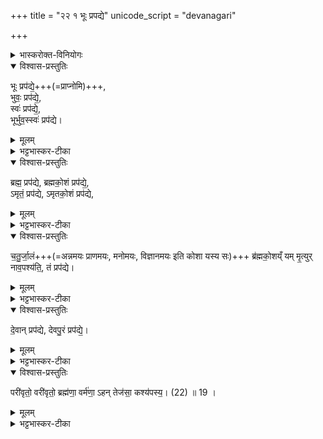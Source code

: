 +++
title = "२२ १ भूः प्रपद्ये"
unicode_script = "devanagari"

+++
<details><summary>भास्करोक्त-विनियोगः</summary>

1इदानीं सर्वयागारम्भेष्व् आयुष्करं ब्रह्मोपस्थानं विधित्सुस्  
तन्मन्त्रमाह - भूः प्रपद्य इति ॥  
</details>


<details open><summary>विश्वास-प्रस्तुतिः</summary>

भूः प्रप॑द्ये॒+++(=प्राप्नोमि)+++,  
भुवः॒ प्रप॑द्ये॒,  
स्वः॑ प्रप॑द्ये॒,  
भूर्भुव॒स्स्वः॑ प्रप॑द्ये।  
</details>

<details><summary>मूलम्</summary>

भूः प्रप॑द्ये॒+++(=प्राप्नोमि)+++,  
भुवः॒ प्रप॑द्ये॒,  
स्वः॑ प्रप॑द्ये॒,  
भूर्भुव॒स्स्वः॑ प्रप॑द्ये।  
</details>

<details><summary>भट्टभास्कर-टीका</summary>

अत्र च सर्वात्म-भूतम् एव वस्तु ब्रह्माख्यं  
भूर्-आदि-भेदाध्यारोपेण स्तूयते,  
भूर्-आदि-भेदानां काल्पनिकत्वात् ।  
अन्य आहुः - परमार्था एव भूरादिभेदा ब्रह्मण एवांशा इति ।
</details>


<details open><summary>विश्वास-प्रस्तुतिः</summary>

ब्रह्म॒ प्रप॑द्ये, ब्रह्मको॒शं प्रप॑द्ये॒,  
ऽमृतं॒ प्रप॑द्ये, ऽमृतको॒शं प्रप॑द्ये,  
</details>

<details><summary>मूलम्</summary>

ब्रह्म॒ प्रप॑द्ये, ब्रह्मको॒शं प्रप॑द्ये॒,  
ऽमृतं॒ प्रप॑द्ये, ऽमृतको॒शं प्रप॑द्ये,  
</details>

<details><summary>भट्टभास्कर-टीका</summary>

भूरादिभेदभिन्नस्य प्रथमं प्रपत्ति र्भजनं, ततो ब्रह्म प्रपद्ये इत्यभिन्नस्य, ब्रह्मकोशमिति तत्स्थानस्य ।  
अमृतमिति न विद्यते मृत्युर्यत्र तापत्रयलक्षणः ।  
अमृतकोशमिति यत्रस्थानपि मृत्युर्नपश्यति । 
</details>

<details open><summary>विश्वास-प्रस्तुतिः</summary>

च॒तु॒र्जा॒लं+++(=अन्नमयः प्राणमयः, मनोमयः, विज्ञानमयः इति कोशा यस्य सः)+++ ब्र॑ह्मको॒शय्ँ यम् मृ॒त्युर् नाव॒पश्य॑ति॒, तं प्रप॑द्ये।  
</details>

<details><summary>मूलम्</summary>

च॒तु॒र्जा॒लं+++(=अन्नमयः प्राणमयः, मनोमयः, विज्ञानमयः इति कोशा यस्य सः)+++ ब्र॑ह्मको॒शय्ँ यम् मृ॒त्युर् नाव॒पश्य॑ति॒, तं प्रप॑द्ये।  
</details>

<details><summary>भट्टभास्कर-टीका</summary>

तद्व्याचष्टे - चतुर्जालमिति ॥ अन्नमयप्राणमयमनोमयविज्ञानमयैश्चतुर्भिर्जालैर् आवरणैर् आवृतं मुख्यं ब्रह्मस्थानम् । 
</details>


<details open><summary>विश्वास-प्रस्तुतिः</summary>

दे॒वान् प्रप॑द्ये, देवपु॒रं प्रप॑द्ये॒।  
</details>

<details><summary>मूलम्</summary>

दे॒वान् प्रप॑द्ये, देवपु॒रं प्रप॑द्ये॒।  
</details>

<details><summary>भट्टभास्कर-टीका</summary>

देवानिति तत्रस्थाद् देवनशीलान् सर्वानप्यात्मनः । देवपुरमिति ॥ सर्वेषमापपि देवानां देवनस्थानं तदेव ब्रह्मस्थानम् । 
</details>


<details open><summary>विश्वास-प्रस्तुतिः</summary>

परी॑वृतो॒ वरी॑वृतो॒ ब्रह्म॑णा॒ वर्म॑णा॒ ऽहन् तेज॑सा॒ कश्य॑पस्य॒। (22) ॥ 19 ।
</details>

<details><summary>मूलम्</summary>

परी॑वृतो॒ वरी॑वृतो॒ ब्रह्म॑णा॒ वर्म॑णा॒ ऽहन् तेज॑सा॒ कश्य॑पस्य॒। (22) ॥ 19 ।
</details>


<details><summary>भट्टभास्कर-टीका</summary>

एवं भूरादिप्रपत्त्या न मे मृत्युरित्युक्तम् । इदानीं त्व् अशक्यमेव मृत्युना मत्पार्श्वे प्रवेष्टुमिति दर्शयितुमाह - परीवृत इति । अहं सर्वतो वृतः परिवारस्थानीयेन गुप्तः । किञ्च वरीवृतो ऽत्यर्थं वृतः रक्ष्यत्वेन स्वीकृतः । केन? वर्मस्थानीयेन ब्रह्मणाऽपि विश्वोपादानात्मना कश्यपस्य च तेजसा कश्यपस्यात्मनः - 'कश्यपः पश्यकः' इति न्यायात् सर्वसाक्षी ईश्वरः कश्यपस् तस्य - तेजसा प्रकाशान्मना रूपेण अहं परीवृतो वरीवृत इत्येव । पूर्वत्रोपसर्गस्य दीर्घत्वम्; उत्तरत्र यङ्लुक्य् अभ्यासस्य रीगागमः ॥  
</details>
